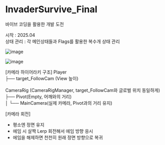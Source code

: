 # InvaderSurvive_Final
바이브 코딩을 활용한 개발 도전

시작 : 2025.04 <br/>
상태 관리 : 각 메인상태들과 Flags를 활용한 복수개 상태 관리 <br/>

![image](https://github.com/user-attachments/assets/6fca33f9-d112-422c-8f5d-912bda2770c9)


![image](https://github.com/user-attachments/assets/6fa25375-89e7-4fba-b386-521f75e6e891) 
<br>

[카메라 하이어라키 구조]
Player<br>
├── target_FollowCam (View 높이)<br>
<br>
CameraRig (CameraRigManager, target_FollowCam와 글로벌 위치 동일하게)<br>
├── Pivot(Empty, 어깨와의 거리)<br>
│   └── MainCamera(실제 카메라, Pivot과의 거리 유지)<br>

[카메라 회전]
- 평소엔 정면 유지
- 에임 시 살짝 Lerp 회전해서 에임 방향 응시
- 에임을 해제하면 천천히 원래 정면 방향으로 복귀
